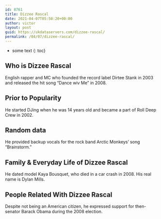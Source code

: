 ```yaml
---
id: 8761
title: Dizzee Rascal
date: 2021-04-07T05:50:20+00:00
author: victor
layout: post
guid: https://ukdataservers.com/dizzee-rascal/
permalink: /04/07/dizzee-rascal/
---
```


* some text
{: toc}


## Who is Dizzee Rascal



English rapper and MC who founded the record label Dirtee Stank in 2003 and released the hit song &#8220;Dance wiv Me&#8221; in 2008.

                
                
                
## Prior to Popularity



He started DJing when he was 14 years old and became a part of Roll Deep Crew in 2002.

                
                
                
## Random data



He provided backup vocals for the rock band Arctic Monkeys&#8217; song &#8220;Brainstorm.&#8221;

                
                
                
## Family & Everyday Life of Dizzee Rascal



He dated model Kaya Bousquet, who died in a car crash in 2008. His real name is Dylan Mills.

                
                
                
## People Related With Dizzee Rascal



Despite not being an American citizen, he expressed support for then-senator Barack Obama during the 2008 election.

                
              
            
          
          
          